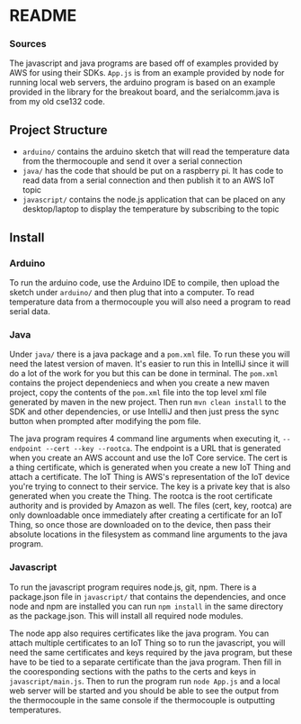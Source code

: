 # README

### Sources

The javascript and java programs are based off of examples provided by AWS for using their SDKs. `App.js` is from an example provided by node for running local web servers, the arduino program is based on an example provided in the library for the breakout board, and the serialcomm.java is from my old cse132 code.

## Project Structure

- `arduino/` contains the arduino sketch that will read the temperature data from the thermocouple and send it over a serial connection
- `java/` has the code that should be put on a raspberry pi. It has code to read data from a serial connection and then publish it to an AWS IoT topic
- `javascript/` contains the node.js application that can be placed on any desktop/laptop to display the temperature by subscribing to the topic

## Install

### Arduino

To run the arduino code, use the Arduino IDE to compile, then upload the sketch under `arduino/` and then plug that into a computer. To read temperature data from a thermocouple you will also need a program to read serial data.

### Java

Under `java/` there is a java package and a `pom.xml` file. To run these you will need the latest version of maven. It's easier to run this in IntelliJ since it will do a lot of the work for you but this can be done in terminal. The `pom.xml` contains the project dependeniecs and when you create a new maven project, copy the contents of the `pom.xml` file into the top level xml file generated by maven in the new project. Then run `mvn clean install` to the SDK and other dependencies, or use IntelliJ and then just press the sync button when prompted after modifying the pom file.

The java program requires 4 command line arguments when executing it, `--endpoint --cert --key --rootca`. The endpoint is a URL that is generated when you create an AWS account and use the IoT Core service. The cert is a thing certificate, which is generated when you create a new IoT Thing and attach a certificate. The IoT Thing is AWS's representation of the IoT device you're trying to connect to their service. The key is a private key that is also generated when you create the Thing. The rootca is the root certificate authority and is provided by Amazon as well. The files (cert, key, rootca) are only downloadable once immediately after creating a certificate for an IoT Thing, so once those are downloaded on to the device, then pass their absolute locations in the filesystem as command line arguments to the java program.

### Javascript

To run the javascript program requires node.js, git, npm. There is a package.json file in `javascript/` that contains the dependencies, and once node and npm are installed you can run `npm install` in the same directory as the package.json. This will install all required node modules.

The node app also requires certificates like the java program. You can attach multiple certificates to an IoT Thing so to run the javascript, you will need the same certificates and keys required by the java program, but these have to be tied to a separate certificate than the java program. Then fill in the cooresponding sections with the paths to the certs and keys in `javascript/main.js`. Then to run the program run `node App.js` and a local web server will be started and you should be able to see the output from the thermocouple in the same console if the thermocouple is outputting temperatures.

